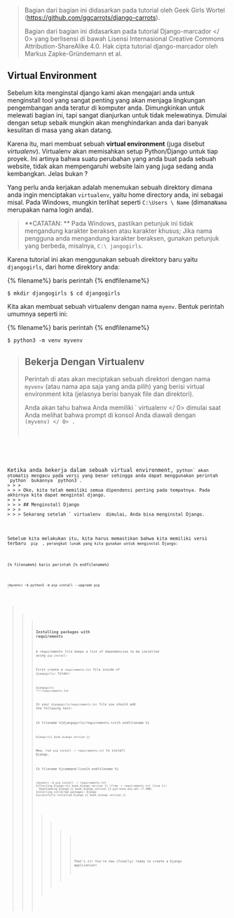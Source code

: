 > Bagian dari bagian ini didasarkan pada tutorial oleh Geek Girls Wortel (https://github.com/ggcarrots/django-carrots).
> 
> Bagian dari bagian ini didasarkan pada tutorial  Django-marcador </ 0> yang berlisensi di bawah Lisensi Internasional Creative Commons Attribution-ShareAlike 4.0. Hak cipta tutorial django-marcador oleh Markus Zapke-Gründemann et al.</p> </blockquote> 
> 
> ## Virtual Environment
> 
> Sebelum kita menginstal django kami akan mengajari anda untuk menginstall tool yang sangat penting yang akan menjaga lingkungan pengembangan anda teratur di komputer anda. Dimungkinkan untuk melewati bagian ini, tapi sangat dianjurkan untuk tidak melewatinya. Dimulai dengan setup sebaik mungkin akan menghindarkan anda dari banyak kesulitan di masa yang akan datang.
> 
> Karena itu, mari membuat sebuah **virtual environment** (juga disebut *virtualenv*). Virtualenv akan memisahkan setup Python/Django untuk tiap proyek. Ini artinya bahwa suatu perubahan yang anda buat pada sebuah website, tidak akan mempengaruhi website lain yang juga sedang anda kembangkan. Jelas bukan ?
> 
> Yang perlu anda kerjakan adalah menemukan sebuah direktory dimana anda ingin menciptakan `virtualenv`, yaitu home directory anda, ini sebagai misal. Pada Windows, mungkin terlihat seperti `C:\Users \ Name` (dimana`Nama` merupakan nama login anda).
> 
> > **CATATAN: ** Pada Windows, pastikan petunjuk ini tidak mengandung karakter beraksen atau karakter khusus; Jika nama pengguna anda mengandung karakter beraksen, gunakan petunjuk yang berbeda, misalnya, `C:\ jangogirls`.
> 
> Karena tutorial ini akan menggunakan sebuah direktory baru yaitu `djangogirls`, dari home direktory anda:
> 
> {% filename%} baris perintah {% endfilename%}
> 
>     $ mkdir djangogirls $ cd djangogirls
>     
> 
> Kita akan membuat sebuah virtualenv dengan nama `myenv`. Bentuk perintah umumnya seperti ini:
> 
> {% filename%} baris perintah {% endfilename%}
> 
>     $ python3 -m venv myvenv
>     
> 
> <!--sec data-title="Virtual environment: Windows" data-id="virtualenv_installation_windows"
data-collapse=true ces-->
> 
> Untuk membuat new ` virtualenv </ 0> , Anda perlu membuka command prompt dan menjalankan <code> python -m venv myvenv </ 0> . Ini akan terlihat seperti ini:</p>

<p>{% filename%} baris perintah {% endfilename%}</p>

<pre><code>C: \ Users \ Name \ djangogirls & gt; python -m venv myvenv
`</pre> 
> 
> Dimana ` myvenv </ 0> adalah nama <code> virtualenv </ 0> Anda . Anda boleh menggunakan nama yang lain, tapi harus menggunakan huruf kecil dan tanpa spasi, karakter khusus ataupun tanda petik. Ini juga ide bagus untuk menjaga agar nama tetap pendek - Anda akan sering merujuknya!</p>

<!--endsec-->


> 
> <!--sec data-title="Virtual environment: Linux and OS X" data-id="virtualenv_installation_linuxosx"
data-collapse=true ces-->

<p>Kita bisa menciptakan <code>virtualenv`pada Linux dan OS X dengan menjalankan 
> 
> `python3 -m venv myvenv`. Ini akan terlihat seperti ini:
> 
> {% filename%} baris perintah {% endfilename%}
> 
>     $ python3 -m venv myvenv
>     
> 
> `myvenv` adalah nama dari `virtualenv` anda. Anda dapat menggunakan nama lain akan tetapi tetap gunakan huruf kecil dan tanpa spasi. Ini juga merupakan ide yang baik untuk menjaga agar nama tetap singkat seperti yang akan anda rujuk secara banyak!
> 
> > ** CATATAN: </ 0> Pada beberapa versi Debian / Ubuntu Anda mungkin menerima error berikut:</p> 
> > 
> > {% filename%} baris perintah {% endfilename%}
> > 
> >     The virtual environment was not created successfully because ensurepip is not available.  On Debian/Ubuntu systems, you need to install the python3-venv package using the following command.
> >        apt install python3-venv
> >     You may need to use sudo with that command.  After installing the python3-venv package, recreate your virtual environment.
> >     
> > 
> > Dalam kasus ini, ikuti petunjuk di atas dan pasang paket ` python3-venv </ 0> :
 {% filename%} command-line {% endfilename%}  </p>

<pre><code>$ sudo apt install python3-venv
`</pre> 
> > 
> > ** CATATAN: </ 0> Pada beberapa versi Debian / Ubuntu yang memulai lingkungan virtual seperti saat ini memberikan error berikut:</p> 
> > 
> > {% filename %}baris perintah{% endfilename %}
> > 
> >     Error: Command '['/home/eddie/Slask/tmp/venv/bin/python3', '-Im', 'ensurepip', '--upgrade', '--default-pip']' returned non-zero exit status 1
> >     
> > 
> > Untuk mengatasi hal ini, gunakan perintah `virtualenv`.
> > 
> > {% filename%} baris perintah {% endfilename%}
> > 
> >     $ sudo apt install python-virtualenv
> >     $ virtualenv --python=python3.6 myvenv
> >     
> > 
> > ** CATATAN: </ 0> Jika Anda mengalami error seperti</p> 
> > 
> > {% filename%} baris perintah {% endfilename%}
> > 
> >     E: Tidak dapat menemukan paket python3-venv
> >     
> > 
> > lalu jalankan:
> > 
> > {% filename%} baris perintah {% endfilename%}
> > 
> >     sudo apt install python3.6-venv
> >     </blockquote> 
> > 
> > <!--endsec-->
> > 
> > ## Bekerja Dengan Virtualenv
> > 
> > Perintah di atas akan meciptakan sebuah direktori dengan nama `myvenv` (atau nama apa saja yang anda pilih) yang berisi virtual environment kita (jelasnya berisi banyak file dan direktori).
> > 
> > <!--sec data-title="Working with virtualenv: Windows" data-id="virtualenv_windows"
data-collapse=true ces-->
> > 
> > Aktifkan virtual environment anda dengan menjalankan:
> > 
> > {% filename%} baris perintah {% endfilename%}
> > 
> >     C: \ Users \ Name \ djangogirls & gt; myvenv \ Scripts \ activate
> >     
> > 
> > > ** CATATAN: </ 0> pada Windows 10 Anda mungkin mendapatkan pesan kesalahan pada Windows PowerShell yang mengatakan bahwa ` eksekusi skrip dinonaktifkan pada sistem ini </ 1> . Dalam kasus ini, buka Windows PowerShell lainnya dengan opsi "Run as Administrator".  Kemudian coba ketikkan perintah berikut sebelum memulai lingkungan virtual Anda:</p>
  
  <p>{% filename%} baris perintah {% endfilename%}</p>

<pre><code>C: \ WINDOWS \ system32 & gt; Set-ExecutionPolicy -ExecutionPolicy     Perubahan Kebijakan Eksekusi RemoteSigned
 Kebijakan
     eksekusi membantu melindungi Anda dari skrip yang tidak Anda percaya. Mengubah kebijakan eksekusi mungkin akan memaparkan risiko keamanan yang dijelaskan di topik bantuan about_Execution_Policies di http://go.microsoft.com/fwlink/?LinkID=135170. Apakah Anda ingin mengubah kebijakan eksekusi? [Y] Ya   [A] Ya untuk Semua   [N] Tidak   [L] Tidak untuk Semua   [S] Suspend [?] Help (defaultnya adalah "N"): A
`</pre> </blockquote> 
> > > 
> > > <!--endsec-->
> > > 
> > > <!--sec data-title="Working with virtualenv: Linux and OS X" data-id="virtualenv_linuxosx"
data-collapse=true ces-->
> > > 
> > > Aktifkan virtual environment anda dengan menjalankan:
> > > 
> > > {% filename%} baris perintah {% endfilename%}
> > > 
> > >     $ source myvenv / bin / aktifkan
> > >     
> > > 
> > > Ingat untuk mengganti `myvenv` dengan nama pilihan anda `virtualenv` name!
> > > 
> > > > **CATATAN:** kadang-kadang `source` tidak tersedia. Kalau anda menghadapi masalah tersebut coba ini:
> > > > 
> > > > {% filename%} baris perintah {% endfilename%}
> > > > 
> > > >     $. myvenv / bin / aktifkan
> > > >     
> > > 
> > > <!--endsec-->
> > > 
> > > Anda akan tahu bahwa Anda memiliki ` virtualenv </ 0> dimulai saat Anda melihat bahwa prompt di konsol Anda diawali dengan <code> (myvenv) </ 0> .</p>

<p>Ketika anda bekerja dalam sebuah virtual environment, <code>python` akan otomatis mengacu pada versi yang benar sehingga anda dapat menggunakan perintah `python` bukannya `python3`.
> > > 
> > > Oke, kita telah memiliki semua dipendensi penting pada tempatnya. Pada akhirnya kita dapat mengintal django.
> > > 
> > > ## Menginstall Django
> > > 
> > > Sekarang setelah ` virtualenv </ 0> dimulai, Anda bisa menginstal Django.</p>

<p>Sebelum kita melakukan itu, kita harus memastikan bahwa kita memiliki versi terbaru <code> pip </ 0> , perangkat lunak yang kita gunakan untuk menginstal Django:</p>

<p>{% filename%} baris perintah {% endfilename%}</p>

<pre><code>(myvenv) ~$ python3 -m pip install --upgrade pip
`</pre> 
> > > 
> > > ### Installing packages with requirements
> > > 
> > > A requirements file keeps a list of dependencies to be installed using `pip install`:
> > > 
> > > First create a `requirements.txt` file inside of `djangogirls/` folder:
> > > 
> > >     djangogirls
> > >     └───requirements.txt
> > >     
> > > 
> > > In your `djangogirls/requirements.txt` file you should add the following text:
> > > 
> > > {% filename %}djangogirls/requirements.txt{% endfilename %}
> > > 
> > >     Django~={{ book.django_version }}
> > >     
> > > 
> > > Now, run `pip install -r requirements.txt` to install Django.
> > > 
> > > {% filename %}command-line{% endfilename %}
> > > 
> > >     (myvenv) ~$ pip install -r requirements.txt
> > >     Collecting Django~={{ book.django_version }} (from -r requirements.txt (line 1))
> > >       Downloading Django-{{ book.django_version }}-py3-none-any.whl (7.1MB)
> > >     Installing collected packages: Django
> > >     Successfully installed Django-{{ book.django_version }}
> > >     
> > > 
> > > <!--sec data-title="Installing Django: Windows" data-id="django_err_windows"
data-collapse=true ces-->
> > > 
> > > > Jika Anda mendapatkan pesan kesalahan saat memanggil pip pada platform Windows, periksa apakah pathname proyek Anda berisi spasi, aksen atau karakter khusus (misalnya, ` C: \ Users \ User Name \ djangogirls </ 0> ). Jika ya, mohon pertimbangkan untuk menggunakan tempat lain tanpa spasi, aksen atau karakter khusus (saran: <code> C: \ djangogirls </ 0> ). Buat virtualenv baru di direktori baru, lalu hapus yang lama dan coba perintah di atas lagi. (Memindahkan direktori virtualenv tidak akan berfungsi karena virtualenv menggunakan path absolut.)</p>
</blockquote>

<!--endsec-->


> > > > 
> > > > <!--sec data-title="Installing Django: Windows 8 and Windows 10" data-id="django_err_windows8and10"
data-collapse=true ces-->

<blockquote>
  <p>Baris perintah Anda mungkin membeku setelah Anda mencoba menginstal Django. Jika ini terjadi, alih-alih penggunaan perintah di atas:</p>
  
  <p>{% filename%} baris perintah {% endfilename%}</p>

<pre><code>C:\Users\Name\djangogirls> python -m pip install -r requirements.txt
`</pre> </blockquote> 
> > > > 
> > > > <!--endsec-->
> > > > 
> > > > <!--sec data-title="Installing Django: Linux" data-id="django_err_linux"
data-collapse=true ces-->
> > > > 
> > > > > Jika anda mengalami error saat memanggil pip pada Ubuntu 12.04 silahkan jalankan code berikut `python -m pip install -U --force-reinstall pip` untuk memperbaiki instalasi pip pada cirtualenv.
> > > > 
> > > > <!--endsec-->
> > > > 
> > > > That's it! You're now (finally) ready to create a Django application!